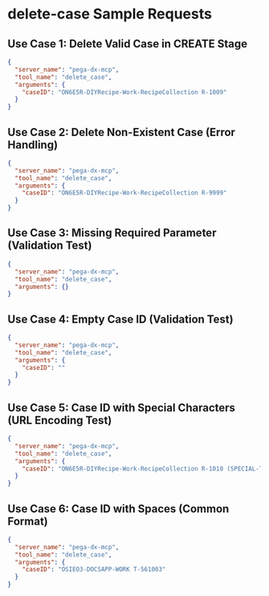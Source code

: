 # delete-case Sample Requests

## Use Case 1: Delete Valid Case in CREATE Stage
```json
{
  "server_name": "pega-dx-mcp",
  "tool_name": "delete_case",
  "arguments": {
    "caseID": "ON6E5R-DIYRecipe-Work-RecipeCollection R-1009"
  }
}
```

## Use Case 2: Delete Non-Existent Case (Error Handling)
```json
{
  "server_name": "pega-dx-mcp",
  "tool_name": "delete_case",
  "arguments": {
    "caseID": "ON6E5R-DIYRecipe-Work-RecipeCollection R-9999"
  }
}
```

## Use Case 3: Missing Required Parameter (Validation Test)
```json
{
  "server_name": "pega-dx-mcp",
  "tool_name": "delete_case",
  "arguments": {}
}
```

## Use Case 4: Empty Case ID (Validation Test)
```json
{
  "server_name": "pega-dx-mcp",
  "tool_name": "delete_case",
  "arguments": {
    "caseID": ""
  }
}
```

## Use Case 5: Case ID with Special Characters (URL Encoding Test)
```json
{
  "server_name": "pega-dx-mcp",
  "tool_name": "delete_case",
  "arguments": {
    "caseID": "ON6E5R-DIYRecipe-Work-RecipeCollection R-1010 (SPECIAL-TEST)"
  }
}
```

## Use Case 6: Case ID with Spaces (Common Format)
```json
{
  "server_name": "pega-dx-mcp",
  "tool_name": "delete_case",
  "arguments": {
    "caseID": "OSIEO3-DOCSAPP-WORK T-561003"
  }
}
